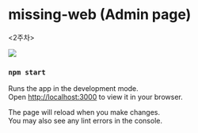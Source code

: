 # missing-web (Admin page)
<2주차>

<img src=https://user-images.githubusercontent.com/95032287/203370017-5c186648-b36f-4b74-bb7e-0b49e809da1a.png/>


### `npm start`

Runs the app in the development mode.\
Open [http://localhost:3000](http://localhost:3000) to view it in your browser.

The page will reload when you make changes.\
You may also see any lint errors in the console.
